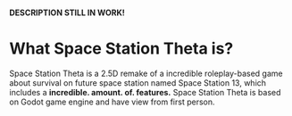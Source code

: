 #### DESCRIPTION STILL IN WORK!
# What Space Station Theta is?
Space Station Theta is a 2.5D remake of a incredible roleplay-based game about survival on future space station named Space Station 13, which includes a **incredible. amount. of. features.** Space Station Theta is based on Godot game engine and have view from first person.
